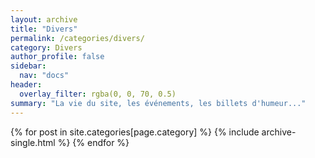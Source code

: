 ```yaml
---
layout: archive
title: "Divers"
permalink: /categories/divers/
category: Divers
author_profile: false
sidebar:
  nav: "docs"
header:
  overlay_filter: rgba(0, 0, 70, 0.5)
summary: "La vie du site, les événements, les billets d'humeur..."
---
```


  {% for post in site.categories[page.category] %}
    {% include archive-single.html %}
  {% endfor %}
